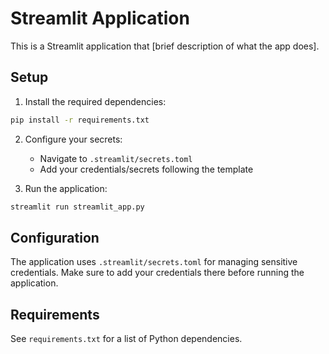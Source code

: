 # Streamlit Application

This is a Streamlit application that [brief description of what the app does].

## Setup

1. Install the required dependencies:
```bash
pip install -r requirements.txt
```

2. Configure your secrets:
   - Navigate to `.streamlit/secrets.toml`
   - Add your credentials/secrets following the template

3. Run the application:
```bash
streamlit run streamlit_app.py
```

## Configuration

The application uses `.streamlit/secrets.toml` for managing sensitive credentials. Make sure to add your credentials there before running the application.

## Requirements

See `requirements.txt` for a list of Python dependencies.
